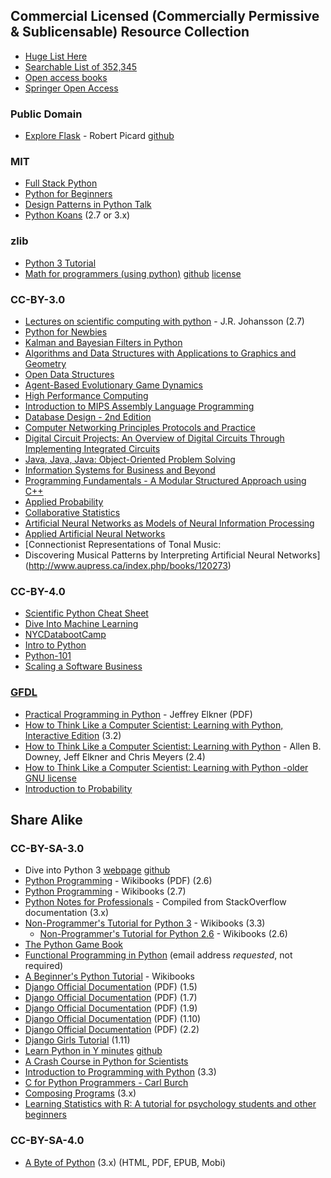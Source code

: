 ## Commercial Licensed (Commercially Permissive & Sublicensable) Resource Collection 
* [Huge List Here](https://open.umn.edu/opentextbooks/subjects/computer-science-information-systems)
* [Searchable List of 352,345](https://oasis.geneseo.edu/basic_search.php)
* [Open access books](https://www.doabooks.org/)
* [Springer Open Access](https://link.springer.com/)

### Public Domain
* [Explore Flask](https://exploreflask.com) - Robert Picard [github](https://github.com/rpicard/explore-flask)

### MIT
* [Full Stack Python](https://github.com/mattmakai/fullstackpython.com) 
* [Python for Beginners](https://github.com/mraza007/Python-for-beginners)
* [Design Patterns in Python Talk](https://github.com/PJUllrich/Design-Patterns)
* [Python Koans](https://github.com/gregmalcolm/python_koans) (2.7 or 3.x)

### zlib
* [Python 3 Tutorial](https://github.com/Akuli/python-tutorial)
* [Math for programmers (using python)](https://akuli.github.io/math-tutorial/) [github](https://github.com/Akuli/math-tutorial)  [license](https://github.com/Akuli/math-tutorial/blob/master/LICENSE)

### CC-BY-3.0
* [Lectures on scientific computing with python](https://github.com/jrjohansson/scientific-python-lectures) - J.R. Johansson (2.7)
* [Python for Newbies](https://github.com/NYUDataBootcamp/Book)
* [Kalman and Bayesian Filters in Python](https://github.com/rlabbe/Kalman-and-Bayesian-Filters-in-Python)
* [Algorithms and Data Structures with Applications to Graphics and Geometry](https://open.umn.edu/opentextbooks/textbooks/algorithms-and-data-structures-with-applications-to-graphics-and-geometry)
* [Open Data Structures](https://github.com/patmorin/ods)
* [Agent-Based Evolutionary Game Dynamics](https://open.umn.edu/opentextbooks/textbooks/agent-based-evolutionary-game-dynamics)
* [High Performance Computing](https://open.umn.edu/opentextbooks/textbooks/high-performance-computing)
* [Introduction to MIPS Assembly Language Programming](https://open.umn.edu/opentextbooks/textbooks/introduction-to-mips-assembly-language-programming)
* [Database Design - 2nd Edition](https://open.umn.edu/opentextbooks/textbooks/database-design-2nd-edition)
* [Computer Networking Principles Protocols and Practice](https://open.umn.edu/opentextbooks/textbooks/computer-networking-principles-protocols-and-practice)
* [Digital Circuit Projects: An Overview of Digital Circuits Through Implementing Integrated Circuits](https://open.umn.edu/opentextbooks/textbooks/digital-circuit-projects-an-overview-of-digital-circuits-through-implementing-integrated-circuits)
* [Java, Java, Java: Object-Oriented Problem Solving](https://open.umn.edu/opentextbooks/textbooks/java-java-java-object-oriented-problem-solving)
* [Information Systems for Business and Beyond](https://open.umn.edu/opentextbooks/textbooks/information-systems-for-business-and-beyond)
* [Programming Fundamentals - A Modular Structured Approach using C++](https://open.umn.edu/opentextbooks/textbooks/programming-fundamentals-a-modular-structured-approach-using-c)
* [Applied Probability](https://open.umn.edu/opentextbooks/textbooks/applied-probability)
* [Collaborative Statistics](https://open.umn.edu/opentextbooks/textbooks/collaborative-statistics)
* [Artificial Neural Networks as Models of Neural Information Processing](https://www.frontiersin.org/research-topics/4817/artificial-neural-networks-as-models-of-neural-information-processing)
* [Applied Artificial Neural Networks](https://www.mdpi.com/books/pdfview/book/236)
* [Connectionist Representations of Tonal Music:
* Discovering Musical Patterns by Interpreting Artificial Neural Networks](http://www.aupress.ca/index.php/books/120273)




### CC-BY-4.0
* [Scientific Python Cheat Sheet](https://github.com/IPGP/scientific_python_cheat_sheet)
* [Dive Into Machine Learning](https://github.com/hangtwenty/dive-into-machine-learning)
* [NYCDatabootCamp](https://github.com/NYUDataBootcamp/Book)
* [Intro to Python](https://github.com/imperialchem/python-prog-intro)
* [Python-101](https://github.com/socrata/python-101)
* [Scaling a Software Business](https://link.springer.com/book/10.1007/978-3-319-53116-8)

### [GFDL](https://www.gnu.org/licenses/fdl-1.3.html)
* [Practical Programming in Python](https://launchpadlibrarian.net/165489933/PracticalProgrammingPython2014.pdf) - Jeffrey Elkner (PDF)
* [How to Think Like a Computer Scientist: Learning with Python, Interactive Edition](http://interactivepython.org/courselib/static/thinkcspy/index.html) (3.2)
* [How to Think Like a Computer Scientist: Learning with Python](http://www.greenteapress.com/thinkpython/thinkCSpy/) - Allen B. Downey, Jeff Elkner and Chris Meyers (2.4)
* [How to Think Like a Computer Scientist: Learning with Python -older GNU license](https://open.umn.edu/opentextbooks/textbooks/how-to-think-like-a-computer-scientist-learning-with-python)
* [Introduction to Probability](https://open.umn.edu/opentextbooks/textbooks/introduction-to-probability)


## Share Alike

### CC-BY-SA-3.0
* Dive into Python 3 [webpage](http://getpython3.com/diveintopython3/) [github](https://github.com/diveintomark/diveintopython3)
* [Python Programming](https://upload.wikimedia.org/wikipedia/commons/9/91/Python_Programming.pdf) - Wikibooks (PDF) (2.6)
* [Python Programming](https://en.wikibooks.org/wiki/Python_Programming) - Wikibooks (2.7)
* [Python Notes for Professionals](http://books.goalkicker.com/PythonBook/) - Compiled from StackOverflow documentation (3.x)
* [Non-Programmer's Tutorial for Python 3](https://en.wikibooks.org/wiki/Non-Programmer%27s_Tutorial_for_Python_3) - Wikibooks (3.3)
  * [Non-Programmer's Tutorial for Python 2.6](https://en.wikibooks.org/wiki/Non-Programmer%27s_Tutorial_for_Python_2.6) - Wikibooks (2.6)
* [The Python Game Book](http://thepythongamebook.com/en%3Astart)
* [Functional Programming in Python](http://www.oreilly.com/programming/free/functional-programming-python.csp) (email address *requested*, not required)
* [A Beginner's Python Tutorial](https://en.wikibooks.org/wiki/A_Beginner%27s_Python_Tutorial) - Wikibooks
* [Django Official Documentation](https://media.readthedocs.org/pdf/django/1.5.x/django.pdf) (PDF) (1.5)
* [Django Official Documentation](https://media.readthedocs.org/pdf/django/1.7.x/django.pdf) (PDF) (1.7)
* [Django Official Documentation](https://media.readthedocs.org/pdf/django/1.9.x/django.pdf) (PDF) (1.9)
* [Django Official Documentation](https://media.readthedocs.org/pdf/django/1.10.x/django.pdf) (PDF) (1.10)
* [Django Official Documentation](https://buildmedia.readthedocs.org/media/pdf/django/2.2.x/django.pdf) (PDF) (2.2)
* [Django Girls Tutorial](https://tutorial.djangogirls.org/en/) (1.11)
* [Learn Python in Y minutes](https://learnxinyminutes.com/docs/python/) [github](https://github.com/adambard/learnxinyminutes-docs)
* [A Crash Course in Python for Scientists](https://nbviewer.jupyter.org/gist/rpmuller/5920182)
* [Introduction to Programming with Python](https://github.com/OpenTechSchool/python-beginners) (3.3)
* [C for Python Programmers - Carl Burch](http://www.toves.org/books/cpy/)
* [Composing Programs](http://composingprograms.com) (3.x)
* [Learning Statistics with R: A tutorial for psychology students and other beginners](https://open.umn.edu/opentextbooks/textbooks/learning-statistics-with-r-a-tutorial-for-psychology-students-and-other-beginners)


### CC-BY-SA-4.0
* [A Byte of Python](https://python.swaroopch.com) (3.x) (HTML, PDF, EPUB, Mobi)
